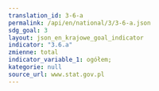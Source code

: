 ```yaml
---
translation_id: 3-6-a
permalink: /api/en/national/3/3-6-a.json
sdg_goal: 3
layout: json_en_krajowe_goal_indicator
indicator: "3.6.a"
zmienne: total
indicator_variable_1: ogółem;
kategorie: null
source_url: www.stat.gov.pl
---
```

